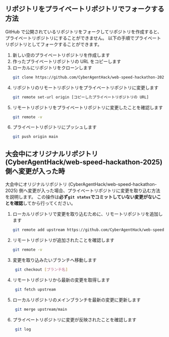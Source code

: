 ## リポジトリをプライベートリポジトリでフォークする方法

GitHub で公開されているリポジトリをフォークしてリポジトリを作成すると、プライベートリポジトリにすることができません。
以下の手順でプライベートリポジトリとしてフォークすることができます。

1. 新しい空のプライベートリポジトリを作成します
2. 作ったプライベートリポジトリの URL をコピーします
3. ローカルにリポジトリをクローンします
   ```bash
   git clone https://github.com/CyberAgentHack/web-speed-hackathon-2025.git
   ```
4. リポジトリのリモートリポジトリをプライベートリポジトリに変更します
   ```bash
   git remote set-url origin [コピーしたプライベートリポジトリの URL]
   ```
5. リモートリポジトリをプライベートリポジトリに変更したことを確認します
   ```bash
   git remote -v
   ```
6. プライベートリポジトリにプッシュします
   ```bash
   git push origin main
   ```

## 大会中にオリジナルリポジトリ (CyberAgentHack/web-speed-hackathon-2025) 側へ変更が入った時

大会中にオリジナルリポジトリ (CyberAgentHack/web-speed-hackathon-2025) 側へ変更が入った場合、プライベートリポジトリに変更を取り込む方法を説明します。
この操作は**必ず`git status`でコミットしていない変更がないことを確認**してから行ってください。

1. ローカルリポジトリで変更を取り込むために、リモートリポジトリを追加します
   ```bash
   git remote add upstream https://github.com/CyberAgentHack/web-speed-hackathon-2025.git
   ```
2. リモートリポジトリが追加されたことを確認します
   ```bash
   git remote -v
   ```
3. 変更を取り込みたいブランチへ移動します
   ```bash
    git checkout [ブランチ名]
   ```
4. リモートリポジトリから最新の変更を取得します
   ```bash
    git fetch upstream
   ```
5. ローカルリポジトリのメインブランチを最新の変更に更新します
   ```bash
    git merge upstream/main
   ```
6. プライベートリポジトリに変更が反映されたことを確認します
   ```bash
    git log
   ```
